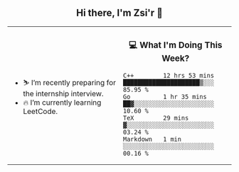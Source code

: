 <h2 align="center"> Hi there, I'm Zsi'r 👋 </h2>

<table>
    <tr>
        <td valign="center" width="50%">
            <ul>
                <li> ⛷️ I’m recently preparing for the internship interview.</li>
                <li> 🔥 I’m currently learning LeetCode.</li>
            </ul>
        </td>
       <td valign="top" width="50%">

<h3 align="center"> 💻 What I'm Doing This Week? </h3>

<!--START_SECTION:waka-->
```text
C++        12 hrs 53 mins  █████████████████████▒░░░   85.95 % 
Go         1 hr 35 mins    ██▓░░░░░░░░░░░░░░░░░░░░░░   10.60 % 
TeX        29 mins         ▓░░░░░░░░░░░░░░░░░░░░░░░░   03.24 % 
Markdown   1 min           ░░░░░░░░░░░░░░░░░░░░░░░░░   00.16 % 
```
<!--END_SECTION:waka-->
</td></tr>
</table>
